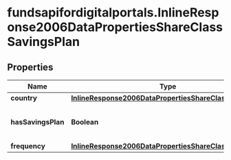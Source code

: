 # fundsapifordigitalportals.InlineResponse2006DataPropertiesShareClassSavingsPlan

## Properties

Name | Type | Description | Notes
------------ | ------------- | ------------- | -------------
**country** | [**InlineResponse2006DataPropertiesShareClassCountry**](InlineResponse2006DataPropertiesShareClassCountry.md) |  | [optional] 
**hasSavingsPlan** | **Boolean** | If true, a savings plan is available. | [optional] 
**frequency** | [**InlineResponse2006DataPropertiesShareClassFrequency**](InlineResponse2006DataPropertiesShareClassFrequency.md) |  | [optional] 


